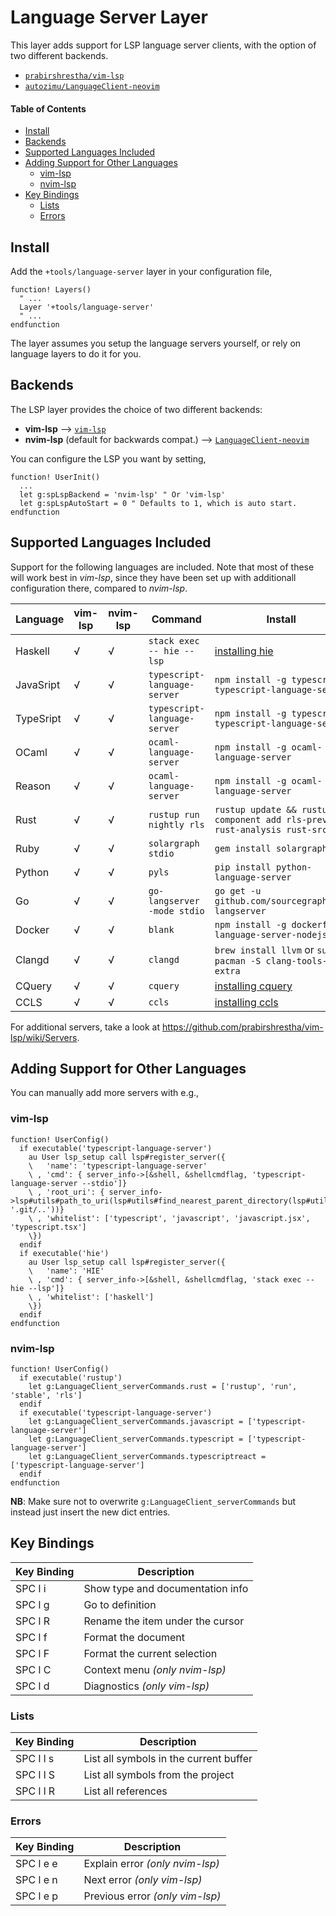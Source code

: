 # Language Server Layer

This layer adds support for LSP language server clients, with the option of two different backends.

- [`prabirshrestha/vim-lsp`](https://github.com/prabirshrestha/vim-lsp)
- [`autozimu/LanguageClient-neovim`](https:/github.com/autozimu/LanguageClient-neovim)

#### Table of Contents

- [Install](#install)
- [Backends](#backends)
- [Supported Languages Included](#supported-languages-included)
- [Adding Support for Other Languages](#adding-support-for-other-languages)
  - [vim-lsp](#vim-lsp)
  - [nvim-lsp](#nvim-lsp)
- [Key Bindings](#key-bindings)
  - [Lists](#lists)
  - [Errors](#errors)

## Install

Add the `+tools/language-server` layer in your configuration file,

```viml
function! Layers()
  " ...
  Layer '+tools/language-server'
  " ...
endfunction
```

The layer assumes you setup the language servers yourself, or rely on language layers to do it for you.

## Backends

The LSP layer provides the choice of two different backends:

- **vim-lsp** --> [`vim-lsp`](https://github.com/prabirshrestha/vim-lsp)
- **nvim-lsp** (default for backwards compat.) --> [`LanguageClient-neovim`](https:/github.com/autozimu/LanguageClient-neovim)

You can configure the LSP you want by setting,

```viml
function! UserInit()
  ...
  let g:spLspBackend = 'nvim-lsp' " Or 'vim-lsp'
  let g:spLspAutoStart = 0 " Defaults to 1, which is auto start.
endfunction
```

## Supported Languages Included

Support for the following languages are included. Note that most of these will work best in _vim-lsp_, since they have been set up with additionall configuration there, compared to _nvim-lsp_.

| Language  | vim-lsp | nvim-lsp | Command                      | Install                                                                      |
| --------- | ------- | -------- | ---------------------------- | ---------------------------------------------------------------------------- |
| Haskell   | √       | √        | `stack exec -- hie --lsp`    | [installing hie](https://github.com/haskell/haskell-ide-engine#installation) |
| JavaSript | √       | √        | `typescript-language-server` | `npm install -g typescript typescript-language-server`                       |
| TypeSript | √       | √        | `typescript-language-server` | `npm install -g typescript typescript-language-server`                       |
| OCaml     | √       | √        | `ocaml-language-server`      | `npm install -g ocaml-language-server`                                       |
| Reason    | √       | √        | `ocaml-language-server`      | `npm install -g ocaml-language-server`                                       |
| Rust      | √       | √        | `rustup run nightly rls`     | `rustup update && rustup component add rls-preview rust-analysis rust-src`   |
| Ruby      | √       | √        | `solargraph stdio`           | `gem install solargraph`                                                     |
| Python    | √       | √        | `pyls`                       | `pip install python-language-server`                                         |
| Go        | √       | √        | `go-langserver -mode stdio`  | `go get -u github.com/sourcegraph/go-langserver`                             |
| Docker    | √       | √        | `blank`                      | `npm install -g dockerfile-language-server-nodejs`                           |
| Clangd    | √       | √        | `clangd`                     | `brew install llvm` or `sudo pacman -S clang-tools-extra`                    |
| CQuery    | √       | √        | `cquery`                     | [installing cquery](https://github.com/jacobdufault/cquery/wiki)             |
| CCLS      | √       | √        | `ccls`                       | [installing ccls](https://github.com/MaskRay/ccls/wiki/Getting-started)      |

For additional servers, take a look at https://github.com/prabirshrestha/vim-lsp/wiki/Servers.

## Adding Support for Other Languages

You can manually add more servers with e.g.,

### vim-lsp

```viml
function! UserConfig()
  if executable('typescript-language-server')
    au User lsp_setup call lsp#register_server({
    \   'name': 'typescript-language-server'
    \ , 'cmd': { server_info->[&shell, &shellcmdflag, 'typescript-language-server --stdio']}
    \ , 'root_uri': { server_info->lsp#utils#path_to_uri(lsp#utils#find_nearest_parent_directory(lsp#utils#get_buffer_path(), '.git/..'))}
    \ , 'whitelist': ['typescript', 'javascript', 'javascript.jsx', 'typescript.tsx']
    \})
  endif
  if executable('hie')
    au User lsp_setup call lsp#register_server({
    \   'name': 'HIE'
    \ , 'cmd': { server_info->[&shell, &shellcmdflag, 'stack exec -- hie --lsp']}
    \ , 'whitelist': ['haskell']
    \})
  endif
endfunction
```

### nvim-lsp

```viml
function! UserConfig()
  if executable('rustup')
    let g:LanguageClient_serverCommands.rust = ['rustup', 'run', 'stable', 'rls']
  endif
  if executable('typescript-language-server')
    let g:LanguageClient_serverCommands.javascript = ['typescript-language-server']
    let g:LanguageClient_serverCommands.typescript = ['typescript-language-server']
    let g:LanguageClient_serverCommands.typescriptreact = ['typescript-language-server']
  endif
endfunction
```

**NB**: Make sure not to overwrite `g:LanguageClient_serverCommands` but instead just insert the new dict entries.

## Key Bindings

| Key Binding | Description                      |
| ----------- | -------------------------------- |
| SPC l i     | Show type and documentation info |
| SPC l g     | Go to definition                 |
| SPC l R     | Rename the item under the cursor |
| SPC l f     | Format the document              |
| SPC l F     | Format the current selection     |
| SPC l C     | Context menu _(only nvim-lsp)_   |
| SPC l d     | Diagnostics _(only vim-lsp)_     |

### Lists

| Key Binding | Description                            |
| ----------- | -------------------------------------- |
| SPC l l s   | List all symbols in the current buffer |
| SPC l l S   | List all symbols from the project      |
| SPC l l R   | List all references                    |

### Errors

| Key Binding | Description                     |
| ----------- | ------------------------------- |
| SPC l e e   | Explain error _(only nvim-lsp)_ |
| SPC l e n   | Next error _(only vim-lsp)_     |
| SPC l e p   | Previous error _(only vim-lsp)_ |
